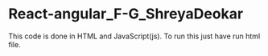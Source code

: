 # React-angular_F-G_ShreyaDeokar

This code is done in HTML and JavaScript(js).
To run this just have run html file.
